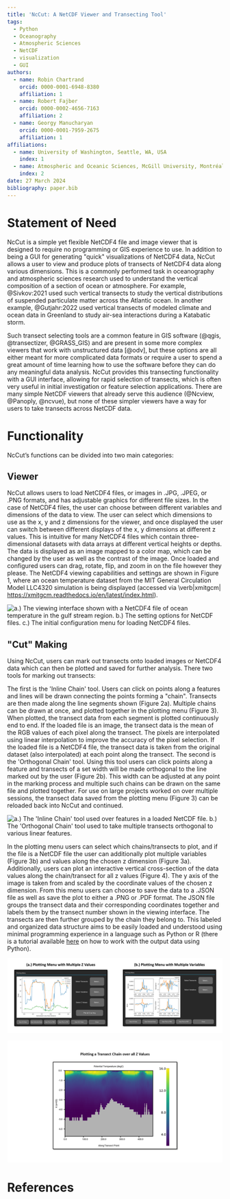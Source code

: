```yaml
---
title: 'NcCut: A NetCDF Viewer and Transecting Tool'
tags:
  - Python
  - Oceanography
  - Atmospheric Sciences
  - NetCDF
  - visualization
  - GUI
authors:
  - name: Robin Chartrand
    orcid: 0000-0001-6948-8380
    affiliation: 1
  - name: Robert Fajber
    orcid: 0000-0002-4656-7163
    affiliation: 2
  - name: Georgy Manucharyan 
    orcid: 0000-0001-7959-2675
    affiliation: 1
affiliations:
  - name: University of Washington, Seattle, WA, USA
    index: 1
  - name: Atmospheric and Oceanic Sciences, McGill University, Montréal, Québec, Canada
    index: 2
date: 27 March 2024
bibliography: paper.bib
---
```


# Statement of Need

NcCut is a simple yet flexible NetCDF4 file and image viewer that is designed to require no programming or GIS 
experience to use.  In addition to being a GUI for generating "quick" visualizations of NetCDF4 data, NcCut allows a 
user to view and produce plots of transects of NetCDF4 data along various dimensions.  This is a 
commonly performed task in oceanography and atmospheric sciences research used to understand the vertical composition of 
a section of ocean or atmosphere. For example, @Sivkov:2021 used such vertical transects to study the vertical 
distributions of suspended particulate matter across the Atlantic ocean. In another example, @Gutjahr:2022 used vertical 
transects of modeled climate and ocean data in Greenland to study air-sea interactions during a Katabatic storm.

Such transect selecting tools are a common feature in GIS software (@qgis, @transectizer, @GRASS_GIS) and are present in 
some more complex viewers that work with unstructured data [@odv], but these options are all either meant for more 
complicated data formats or require a user to spend a great amount of time learning how to use the software before they 
can do any meaningful data analysis. NcCut provides this transecting functionality with a GUI interface, allowing for 
rapid selection of transects, which is often very useful in initial investigation or feature selection applications. 
There are many simple NetCDF viewers that already serve this audience (@Ncview, @Panoply, @ncvue), but none of these 
simpler viewers have a way for users to take transects across NetCDF data.

# Functionality

NcCut’s functions can be divided into two main categories:

## Viewer

NcCut allows users to load NetCDF4 files, or images in .JPG, .JPEG, or .PNG formats, and has adjustable graphics for 
different file sizes. In the case of NetCDF4 files, the user can choose between different variables and dimensions of 
the data to view. The user can select which dimensions to use as the x, y and z dimensions for the viewer, and once 
displayed the user can switch between different displays of the x, y dimensions at different z values. This is intuitive 
for many NetCDF4 files which contain three-dimensional datasets with data arrays at different vertical heights or 
depths. The data is displayed as an image mapped to a color map, which can be changed by the user as well as the 
contrast of the image. Once loaded and configured users can drag, rotate, flip, and zoom in on the file however they 
please. The NetCDF4 viewing capabilities and settings are shown in Figure 1, where an ocean temperature dataset from the MIT General Circulation 
Model LLC4320 simulation is being displayed (accessed via \verb|xmitgcm| https://xmitgcm.readthedocs.io/en/latest/index.html).

![a.) The viewing interface shown with a NetCDF4 file of ocean temperature in the gulf stream region. b.) The setting options for NetCDF files. c.) The initial configuration 
menu for loading NetCDF4 files. ](images/paper_fig_1.png)

## "Cut" Making

Using NcCut, users can mark out transects onto loaded images or NetCDF4 data which can then be plotted and saved for further analysis. There two tools for marking out transects:

The first is the 'Inline Chain' tool. Users can click on points along a features and lines will be drawn connecting the points forming a "chain". Transects are then made along the line segments shown (Figure 2a). Multiple chains can be drawn at once, and plotted together in the plotting menu (Figure 3). When plotted, the transect data from each segment is plotted continuously end to end. If the loaded file is an image, the transect data is the mean of the RGB values of each pixel along the transect. The pixels are 
interpolated using linear interpolation to improve the accuracy of the pixel selection. If the loaded file is a NetCDF4 
file, the transect data is taken from the original dataset (also interpolated) at each point along the transect. 
The second is the 'Orthogonal Chain' tool. Using this tool users can click points along a feature and transects of a set width will be made orthogonal to the line 
marked out by the user (Figure 2b). This width can be adjusted at any point in the marking process and multiple such chains 
can be drawn on the same file and plotted together. For use on large projects worked on over multiple sessions, the 
transect data saved from the plotting menu (Figure 3) can be reloaded back into NcCut and continued.

![a.) The 'Inline Chain' tool used over features in a loaded NetCDF file. b.) The 'Orthogonal Chain' tool used to take multiple 
transects orthogonal to various linear features.](images/paper_fig_2.png)

In the plotting menu users can select which chains/transects to plot, and if the file is a NetCDF file the 
user can additionally plot multiple variables (Figure 3b) and values along the chosen z dimension (Figure 3a). Additionally, users can plot an interactive
vertical cross-section of the data values along the chain/transect for all z values (Figure 4). The y axis of the image is taken from and scaled by the coordinate values of the chosen z dimension. From this menu
users can choose to save the data to a .JSON file as well as save the plot to either a .PNG or .PDF format. The JSON 
file groups the transect data and their corresponding coordinates together and labels them by the transect number shown in the viewing interface. The transects are then further grouped by the chain they belong to. This labeled and 
organized data structure aims to be easily loaded and understood using minimal programming experience in a language such
as Python or R (there is a tutorial available [here](https://nccut.readthedocs.io/en/latest/example.html) on how to work with the output data using Python).

![a.) A plot of a single 'Inline Chain' drawn over a feature plotted at multiple values along the z dimension. b.) A plot of two 'Inline Chains' taken over various variables in the NetCDF4 file.](images/paper_fig_3.png)

![a.) A vertical cross section of the data along an inline transect chain. In this case the selected Z dimension was "K" and the variable was ocean potential temperature.](images/paper_fig_4.png)

# References